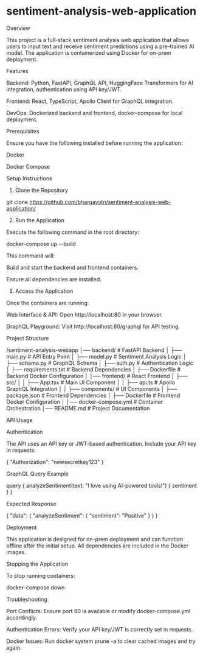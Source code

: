 # sentiment-analysis-web-application

Overview

This project is a full-stack sentiment analysis web application that allows users to input text and receive sentiment predictions using a pre-trained AI model. The application is containerized using Docker for on-prem deployment.

Features

Backend: Python, FastAPI, GraphQL API, HuggingFace Transformers for AI integration, authentication using API key/JWT.

Frontend: React, TypeScript, Apollo Client for GraphQL integration.

DevOps: Dockerized backend and frontend, docker-compose for local deployment.

Prerequisites

Ensure you have the following installed before running the application:

Docker

Docker Compose

Setup Instructions

1. Clone the Repository

git clone https://github.com/bhargavotn/sentiment-analysis-web-application/

2. Run the Application

Execute the following command in the root directory:

docker-compose up --build

This command will:

Build and start the backend and frontend containers.

Ensure all dependencies are installed.

3. Access the Application

Once the containers are running:

Web Interface & API: Open http://localhost:80 in your browser.

GraphQL Playground: Visit http://localhost:80/graphql for API testing.

Project Structure

/sentiment-analysis-webapp
│── backend/               # FastAPI Backend
│   ├── main.py            # API Entry Point
│   ├── model.py           # Sentiment Analysis Logic
│   ├── schema.py          # GraphQL Schema
│   ├── auth.py            # Authentication Logic
│   ├── requirements.txt   # Backend Dependencies
│   ├── Dockerfile         # Backend Docker Configuration
│
│── frontend/              # React Frontend
│   ├── src/
│   │   ├── App.tsx        # Main UI Component
│   │   ├── api.ts         # Apollo GraphQL Integration
│   │   ├── components/    # UI Components
│   ├── package.json       # Frontend Dependencies
│   ├── Dockerfile         # Frontend Docker Configuration
│
│── docker-compose.yml     # Container Orchestration
│── README.md              # Project Documentation

API Usage

Authentication

The API uses an API key or JWT-based authentication. Include your API key in requests:

{
  "Authorization": "newsecretkey123"
}

GraphQL Query Example

query {
  analyzeSentiment(text: "I love using AI-powered tools!") {
    sentiment
  }
}

Expected Response

{
  "data": {
    "analyzeSentiment": {
      "sentiment": "Positive"
    }
  }
}

Deployment

This application is designed for on-prem deployment and can function offline after the initial setup. All dependencies are included in the Docker images.

Stopping the Application

To stop running containers:

docker-compose down

Troubleshooting

Port Conflicts: Ensure port 80 is available or modify docker-compose.yml accordingly.

Authentication Errors: Verify your API key/JWT is correctly set in requests.

Docker Issues: Run docker system prune -a to clear cached images and try again.
